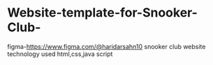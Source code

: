# Website-template-for-Snooker-Club-

figma-https://www.figma.com/@haridarsahn10
snooker club website technology used html,css,java script
